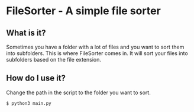 # FileSorter - A simple file sorter

## What is it?

Sometimes you have a folder with a lot of files and you want 
to sort them into subfolders. This is where FileSorter comes in. 
It will sort your files into subfolders based on the file extension.

## How do I use it?

Change the path in the script to the folder you want to sort.

```bash
$ python3 main.py
```
